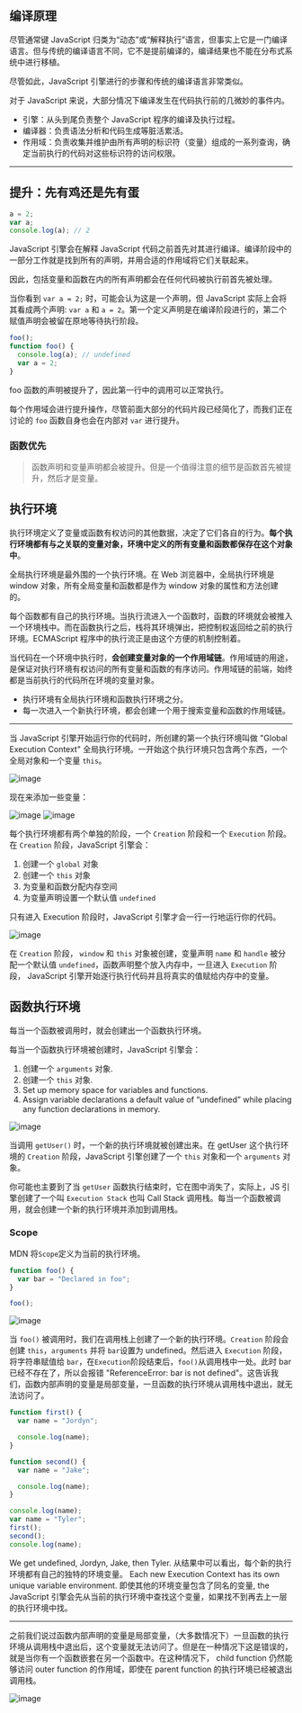 ## 编译原理

尽管通常键 JavaScript 归类为“动态”或“解释执行”语言，但事实上它是一门编译语言。但与传统的编译语言不同，它不是提前编译的，编译结果也不能在分布式系统中进行移植。

尽管如此，JavaScript 引擎进行的步骤和传统的编译语言非常类似。

对于 JavaScript 来说，大部分情况下编译发生在代码执行前的几微妙的事件内。

- 引擎：从头到尾负责整个 JavaScript 程序的编译及执行过程。
- 编译器：负责语法分析和代码生成等脏活累活。
- 作用域：负责收集并维护由所有声明的标识符（变量）组成的一系列查询，确定当前执行的代码对这些标识符的访问权限。

---

## 提升：先有鸡还是先有蛋

```js
a = 2;
var a;
console.log(a); // 2
```

JavaScript 引擎会在解释 JavaScript 代码之前首先对其进行编译。编译阶段中的一部分工作就是找到所有的声明，并用合适的作用域将它们关联起来。

因此，包括变量和函数在内的所有声明都会在任何代码被执行前首先被处理。

当你看到 `var a = 2;` 时，可能会认为这是一个声明，但 JavaScript 实际上会将其看成两个声明: `var a` 和 `a = 2`。第一个定义声明是在编译阶段进行的，第二个赋值声明会被留在原地等待执行阶段。

```js
foo();
function foo() {
  console.log(a); // undefined
  var a = 2;
}
```

foo 函数的声明被提升了，因此第一行中的调用可以正常执行。

每个作用域会进行提升操作，尽管前面大部分的代码片段已经简化了，而我们正在讨论的 `foo` 函数自身也会在内部对 `var` 进行提升。

### 函数优先

> 函数声明和变量声明都会被提升。但是一个值得注意的细节是函数首先被提升，然后才是变量。

## 执行环境

执行环境定义了变量或函数有权访问的其他数据，决定了它们各自的行为。**每个执行环境都有与之关联的变量对象，环境中定义的所有变量和函数都保存在这个对象中**。

全局执行环境是最外围的一个执行环境。在 Web 浏览器中，全局执行环境是 window 对象，所有全局变量和函数都是作为 window 对象的属性和方法创建的。

每个函数都有自己的执行环境。当执行流进入一个函数时，函数的环境就会被推入一个环境栈中。而在函数执行之后，栈将其环境弹出，把控制权返回给之前的执行环境。ECMAScript 程序中的执行流正是由这个方便的机制控制着。

当代码在一个环境中执行时，**会创建变量对象的一个作用域链**。作用域链的用途，是保证对执行环境有权访问的所有变量和函数的有序访问。作用域链的前端，始终都是当前执行的代码所在环境的变量对象。

- 执行环境有全局执行环境和函数执行环境之分。
- 每一次进入一个新执行环境，都会创建一个用于搜索变量和函数的作用域链。

---

当 JavaScript 引擎开始运行你的代码时，所创建的第一个执行环境叫做 "Global Execution Context" 全局执行环境。一开始这个执行环境只包含两个东西，一个全局对象和一个变量 `this`。

![image](./ec1.png)

现在来添加一些变量：

![image](./ec2.png)
![image](./ec3.png)

每个执行环境都有两个单独的阶段，一个 `Creation` 阶段和一个 `Execution` 阶段。
在 `Creation` 阶段，JavaScript 引擎会：

1. 创建一个 `global` 对象
2. 创建一个 `this` 对象
3. 为变量和函数分配内存空间
4. 为变量声明设置一个默认值 `undefined`

只有进入 Execution 阶段时，JavaScript 引擎才会一行一行地运行你的代码。

![image](./ec4.gif)

在 `Creation` 阶段， `window` 和 `this` 对象被创建，变量声明 `name` 和 `handle` 被分配一个默认值 `undefined`，函数声明整个放入内存中，一旦进入 `Execution` 阶段， JavaScript 引擎开始逐行执行代码并且将真实的值赋给内存中的变量。

## 函数执行环境

每当一个函数被调用时，就会创建出一个函数执行环境。

每当一个函数执行环境被创建时，JavaScript 引擎会：

1. 创建一个 `arguments` 对象.
2. 创建一个 `this` 对象.
3. Set up memory space for variables and functions.
4. Assign variable declarations a default value of “undefined” while placing any function declarations in memory.

![image](./ec5.gif)

当调用 `getUser()` 时，一个新的执行环境就被创建出来。在 getUser 这个执行环境的 `Creation` 阶段，JavaScript 引擎创建了一个 `this` 对象和一个 `arguments` 对象。

你可能也主要到了当 `getUser` 函数执行结束时，它在图中消失了，实际上，JS 引擎创建了一个叫 `Execution Stack` 也叫 Call Stack 调用栈。每当一个函数被调用，就会创建一个新的执行环境并添加到调用栈。

### Scope

MDN 将`Scope`定义为当前的执行环境。

```js
function foo() {
  var bar = "Declared in foo";
}

foo();
```

![image](./ec8.gif)

当 `foo()` 被调用时，我们在调用栈上创建了一个新的执行环境。`Creation` 阶段会创建 `this`，`arguments` 并将 `bar`设置为 undefined。然后进入 `Execution` 阶段，将字符串赋值给 `bar`，在`Execution`阶段结束后，`foo()`从调用栈中一处。此时 bar 已经不存在了，所以会报错 "ReferenceError: bar is not defined"。这告诉我们，函数内部声明的变量是局部变量，一旦函数的执行环境从调用栈中退出，就无法访问了。

```js
function first() {
  var name = "Jordyn";

  console.log(name);
}

function second() {
  var name = "Jake";

  console.log(name);
}

console.log(name);
var name = "Tyler";
first();
second();
console.log(name);
```

We get undefined, Jordyn, Jake, then Tyler. 从结果中可以看出，每个新的执行环境都有自己的独特的环境变量。 Each new Execution Context has its own unique variable environment. 即使其他的环境变量包含了同名的变量, the JavaScript 引擎会先从当前的执行环境中查找这个变量，如果找不到再去上一层的执行环境中找。

---

之前我们说过函数内部声明的变量是局部变量，（大多数情况下）一旦函数的执行环境从调用栈中退出后，这个变量就无法访问了。但是在一种情况下这是错误的，就是当你有一个函数嵌套在另一个函数中。在这种情况下， child function 仍然能够访问 outer function 的作用域，即使在 parent function 的执行环境已经被退出调用栈。

![image](./closure-scope.gif)

